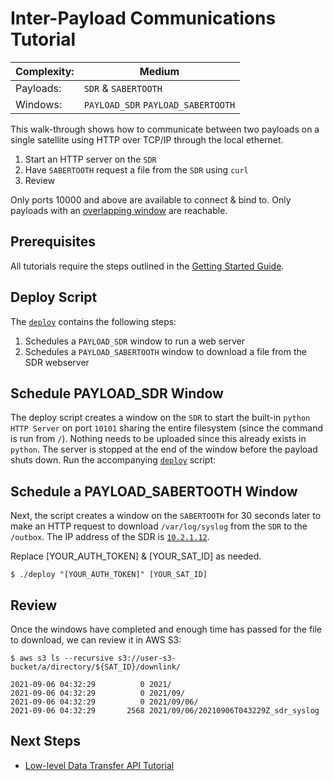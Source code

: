 # Inter-Payload Communications Tutorial

|Complexity:|Medium|
|-|-|
|Payloads:|`SDR` & `SABERTOOTH`|
|Windows:|`PAYLOAD_SDR` `PAYLOAD_SABERTOOTH`|

This walk-through shows how to communicate between two payloads on a single satellite using HTTP over TCP/IP through the local ethernet.

1. Start an HTTP server on the `SDR`
1. Have `SABERTOOTH` request a file from the `SDR` using `curl`
1. Review

Only ports 10000 and above are available to connect & bind to. Only payloads with an [overlapping window](https://developers.spire.com/tasking-api-docs/#overlapping-windows) are reachable. 


## Prerequisites

All tutorials require the steps outlined in the [Getting Started Guide](../../GettingStarted.md).


## Deploy Script

The [`deploy`](https://github.com/nsat/space-services-user-guide/blob/main/tutorials/ipc/deploy) contains the following steps:

1. Schedules a `PAYLOAD_SDR` window to run a web server
1. Schedules a `PAYLOAD_SABERTOOTH` window to download a file from the SDR webserver


## Schedule PAYLOAD_SDR Window

The deploy script creates a window on the `SDR` to start the built-in `python` `HTTP Server` on port `10101` sharing the entire filesystem (since the command is run from `/`). Nothing needs to be uploaded since this already exists in `python`. The server is stopped at the end of the window before the payload shuts down. Run the accompanying [`deploy`](https://github.com/nsat/space-services-user-guide/blob/main/tutorials/ipc/deploy) script:


## Schedule a PAYLOAD_SABERTOOTH Window

Next, the script creates a window on the `SABERTOOTH` for 30 seconds later to make an HTTP request to download `/var/log/syslog` from the `SDR` to the `/outbox`. The IP address of the SDR is [`10.2.1.12`](../../ExecutionEnvironment.md#payload-specifications).


<aside class="notice">Replace [YOUR_AUTH_TOKEN] & [YOUR_SAT_ID] as needed.</aside>

```
$ ./deploy "[YOUR_AUTH_TOKEN]" [YOUR_SAT_ID]
```


## Review

Once the windows have completed and enough time has passed for the file to download, we can review it in AWS S3:

```
$ aws s3 ls --recursive s3://user-s3-bucket/a/directory/${SAT_ID}/downlink/

2021-09-06 04:32:29          0 2021/
2021-09-06 04:32:29          0 2021/09/
2021-09-06 04:32:29          0 2021/09/06/
2021-09-06 04:32:29       2568 2021/09/06/20210906T043229Z_sdr_syslog
```

## Next Steps

 - [Low-level Data Transfer API Tutorial](../data_xfr/) 
